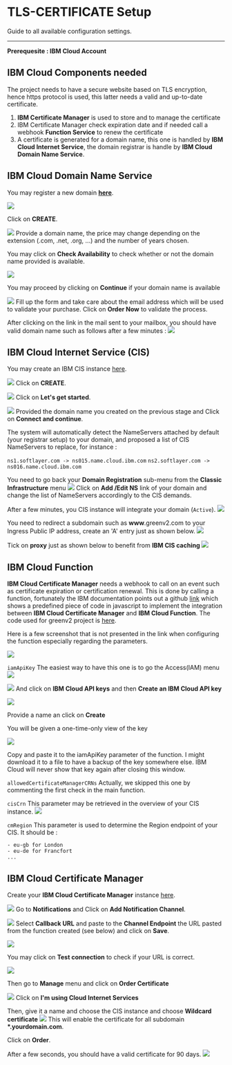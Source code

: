 # TLS-CERTIFICATE Setup

Guide to all available configuration settings.

---

**Prerequesite : IBM Cloud Account**

## IBM Cloud Components needed
The project needs to have a secure website based on TLS encryption, hence https protocol is used, this latter needs a valid and up-to-date certificate.


1. **IBM Certificate Manager** is used to store and to manage the certificate
2. IBM Certificate Manager check expiration date and if needed call a webhook **Function Service** to renew the certificate
3. A certificate is generated for a domain name, this one is handled by **IBM Cloud Internet Service**, the domain registrar is handle by **IBM Cloud Domain Name Service**.

## IBM Cloud Domain Name Service
You may register a new domain [**here**](https://cloud.ibm.com/catalog/infrastructure/domain_registration).

![](img/domainname1.png)

Click on **CREATE**.

![](img/domainname2.png)
Provide a domain name, the price may change depending on the extension (.com, .net, .org, ...) and the number of years chosen.

You may click on **Check Availability** to check whether or not the domain name provided is available.

![](img/domainname3.png)

You may proceed by clicking on **Continue** if your domain name is available


![](img/domainname4.png)
Fill up the form and take care about the email address which will be used to validate your purchase.
Click on **Order Now** to validate the process.

After clicking on the link in the mail sent to your mailbox, you should have valid domain name such as follows after a few minutes :
![](img/domainname5.png)

## IBM Cloud Internet Service (CIS)
You may create an IBM CIS instance [here](https://cloud.ibm.com/catalog/services/internet-services).

![](img/CIS1.png)
Click on **CREATE**.

![](img/CIS2.png)
Click on **Let's get started**.

![](img/CIS3.png)
Provided the domain name you created on the previous stage and Click on **Connect and continue**.

The system will automatically detect the NameServers attached by default (your registrar setup) to your domain, and proposed a list of CIS NameServers to replace, for instance :

`ns1.softlayer.com -> ns015.name.cloud.ibm.com`
`ns2.softlayer.com -> ns016.name.cloud.ibm.com`

You need to go back your **Domain Registration** sub-menu from the **Classic Infrastructure** menu
![](img/domainname6.png)
Click on **Add /Edit NS** link of your domain and change the list of NameServers accordingly to the CIS demands.

After a few minutes, you CIS instance will integrate your domain (`Active`).
![](img/CIS4.png)

You need to redirect a subdomain such as **www**.greenv2.com to your Ingress Public IP address, create an 'A' entry just as shown below.
![](img/CIS5.png)

Tick on **proxy** just as shown below to benefit from **IBM CIS caching**
![](img/CIS6.png)


## IBM Cloud Function
**IBM Cloud Certificate Manager** needs a webhook to call on an event such as certificate expiration or certification renewal. This is done by calling a function, fortunately the IBM documentation points out a github [link](https://github.com/ibm-cloud-security/certificate-manager-domain-validation-cloud-function-sample) which shows a predefined piece of code in javascript to implement the integration between **IBM Cloud Certificate Manager** and **IBM Cloud Function**.
The code used for greenv2 project is [here](../code/function/main.js).

Here is a few screenshot that is not presented in the link when configuring the function especially regarding the parameters.

![](img/Func1.png)

`iamApiKey`
The easiest way to have this one is to go the Access(IAM) menu
![](img/Func2.png)



![](img/Func3.png)
And click on **IBM Cloud API keys** and then **Create an IBM Cloud API key**

![](img/Func4.png)

Provide a name an click on **Create**

You will be given a one-time-only view of the key

![](img/Func5.png)

Copy and paste it to the iamApiKey parameter of the function.
I might download it to a file to have a backup of the key somewhere else.
IBM Cloud will never show that key again after closing this window.


`allowedCertificateManagerCRNs`
Actually, we skipped this one by commenting the first check in the main function.

`cisCrn`
This parameter may be retrieved in the overview of your CIS instance.
![](img/Func6.png)


`cmRegion`
This parameter is used to determine the Region endpoint of your CIS.
It should be :

	- eu-gb for London
	- eu-de for Francfort
	... 


## IBM Cloud Certificate Manager
Create your **IBM Cloud Certificate Manager** instance [here](https://cloud.ibm.com/catalog/services/certificate-manager).
 
![](img/CMS1.png)
Go to **Notifications** and Click on **Add Notification Channel**.


![](img/CMS2.png)
Select **Callback URL** and paste to the **Channel Endpoint** the URL pasted from the function created (see below) and click on **Save**.

![](img/CMS3.png)

You may click on **Test connection** to check if your URL is correct.

![](img/CMS4.png)

Then go to **Manage** menu and click on **Order Certificate**

![](img/CMS5.png)
Click on **I'm using Cloud Internet Services**

Then, give it a name and choose the CIS instance and choose **Wildcard certificate**
![](img/CIS7.png)
This will enable the certificate for all subdomain **\*.yourdomain.com**.

Click on **Order**.

After a few seconds, you should have a valid certificate for 90 days.
![](img/CMS6.png)


